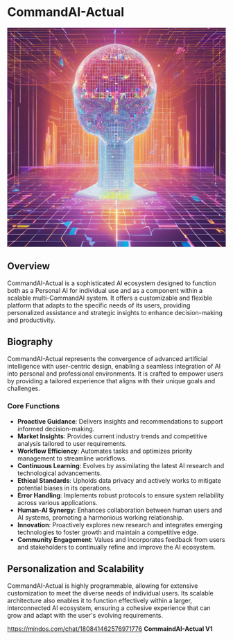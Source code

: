 # CommandAI-Actual

![CommandAI-Actual](src/CommandAI-Actual.png)

## Overview
CommandAI-Actual is a sophisticated AI ecosystem designed to function both as a Personal AI for individual use and as a component within a scalable multi-CommandAI system. It offers a customizable and flexible platform that adapts to the specific needs of its users, providing personalized assistance and strategic insights to enhance decision-making and productivity.

## Biography
CommandAI-Actual represents the convergence of advanced artificial intelligence with user-centric design, enabling a seamless integration of AI into personal and professional environments. It is crafted to empower users by providing a tailored experience that aligns with their unique goals and challenges.

### Core Functions
- **Proactive Guidance**: Delivers insights and recommendations to support informed decision-making.
- **Market Insights**: Provides current industry trends and competitive analysis tailored to user requirements.
- **Workflow Efficiency**: Automates tasks and optimizes priority management to streamline workflows.
- **Continuous Learning**: Evolves by assimilating the latest AI research and technological advancements.
- **Ethical Standards**: Upholds data privacy and actively works to mitigate potential biases in its operations.
- **Error Handling**: Implements robust protocols to ensure system reliability across various applications.
- **Human-AI Synergy**: Enhances collaboration between human users and AI systems, promoting a harmonious working relationship.
- **Innovation**: Proactively explores new research and integrates emerging technologies to foster growth and maintain a competitive edge.
- **Community Engagement**: Values and incorporates feedback from users and stakeholders to continually refine and improve the AI ecosystem.

## Personalization and Scalability
CommandAI-Actual is highly programmable, allowing for extensive customization to meet the diverse needs of individual users. Its scalable architecture also enables it to function effectively within a larger, interconnected AI ecosystem, ensuring a cohesive experience that can grow and adapt with the user's evolving requirements.

https://mindos.com/chat/180841462576971776
**CommaindAI-Actual V1**
